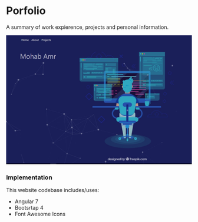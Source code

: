 # Porfolio

A summary of work expierence, projects and personal information.

![Image of Website](./demo.jpg)

### Implementation

This website codebase includes/uses:

- Angular 7
- Bootsrtap 4
- Font Awesome Icons
